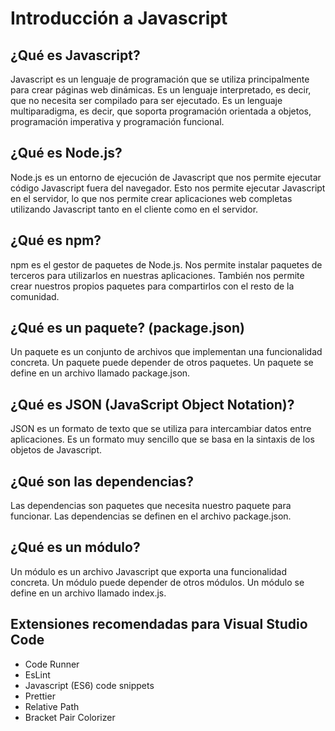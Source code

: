 # Introducción a Javascript

## ¿Qué es Javascript?

Javascript es un lenguaje de programación que se utiliza principalmente para crear páginas web dinámicas. Es un lenguaje interpretado, es decir, que no necesita ser compilado para ser ejecutado. Es un lenguaje multiparadigma, es decir, que soporta programación orientada a objetos, programación imperativa y programación funcional.

## ¿Qué es Node.js?

Node.js es un entorno de ejecución de Javascript que nos permite ejecutar código Javascript fuera del navegador. Esto nos permite ejecutar Javascript en el servidor, lo que nos permite crear aplicaciones web completas utilizando Javascript tanto en el cliente como en el servidor.

## ¿Qué es npm?

npm es el gestor de paquetes de Node.js. Nos permite instalar paquetes de terceros para utilizarlos en nuestras aplicaciones. También nos permite crear nuestros propios paquetes para compartirlos con el resto de la comunidad.

## ¿Qué es un paquete? (package.json)

Un paquete es un conjunto de archivos que implementan una funcionalidad concreta. Un paquete puede depender de otros paquetes. Un paquete se define en un archivo llamado package.json.

## ¿Qué es JSON (JavaScript Object Notation)?

JSON es un formato de texto que se utiliza para intercambiar datos entre aplicaciones. Es un formato muy sencillo que se basa en la sintaxis de los objetos de Javascript.

## ¿Qué son las dependencias?

Las dependencias son paquetes que necesita nuestro paquete para funcionar. Las dependencias se definen en el archivo package.json.

## ¿Qué es un módulo?

Un módulo es un archivo Javascript que exporta una funcionalidad concreta. Un módulo puede depender de otros módulos. Un módulo se define en un archivo llamado index.js.

## Extensiones recomendadas para Visual Studio Code

- Code Runner
- EsLint
- Javascript (ES6) code snippets
- Prettier
- Relative Path
- Bracket Pair Colorizer